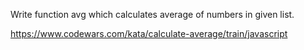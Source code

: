 Write function avg which calculates average of numbers in given list.

https://www.codewars.com/kata/calculate-average/train/javascript
